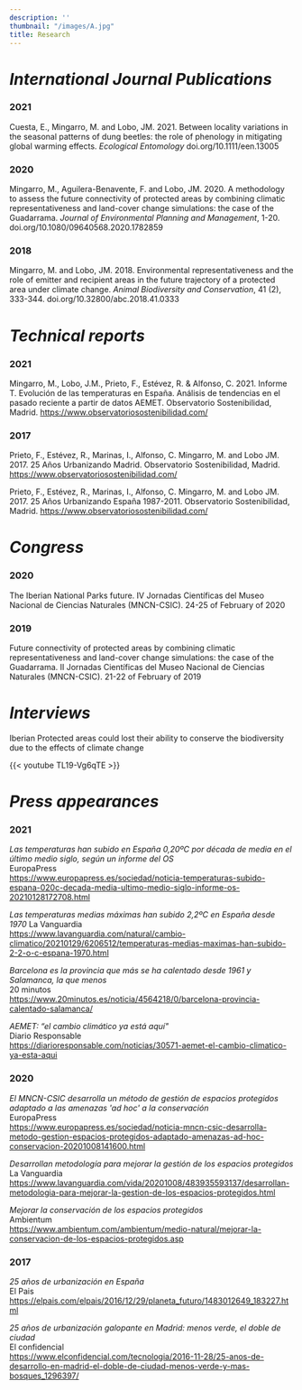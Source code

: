 ```yaml
---
description: ''
thumbnail: "/images/A.jpg"
title: Research
---
```



# _International Journal Publications_ 

### __2021__
Cuesta, E., Mingarro, M. and Lobo, JM. 2021. Between locality variations in the seasonal patterns of dung beetles: the role of phenology in mitigating global warming effects. _Ecological Entomology_ doi.org/10.1111/een.13005

### __2020__
Mingarro, M., Aguilera-Benavente, F. and Lobo, JM. 2020. A methodology to assess the future connectivity of protected areas by combining climatic representativeness and land-cover change simulations: the case of the Guadarrama. _Journal of Environmental Planning and Management_, 1-20. doi.org/10.1080/09640568.2020.1782859 

### __2018__
Mingarro, M. and Lobo, JM. 2018. Environmental representativeness and the role of emitter and recipient areas in the future trajectory of a protected area under climate change. _Animal Biodiversity and Conservation_, 41 (2), 333-344. doi.org/10.32800/abc.2018.41.0333 

# _Technical reports_

### __2021__
Mingarro, M., Lobo, J.M., Prieto, F., Estévez, R. & Alfonso, C. 2021. Informe T. Evolución de las temperaturas en España. Análisis de tendencias en el pasado reciente a partir de datos AEMET. Observatorio Sostenibilidad, Madrid. https://www.observatoriosostenibilidad.com/

### __2017__
Prieto, F., Estévez, R., Marinas, I., Alfonso, C. Mingarro, M. and Lobo JM. 2017. 25 Años Urbanizando Madrid. Observatorio Sostenibilidad, Madrid. https://www.observatoriosostenibilidad.com/
  
Prieto, F., Estévez, R., Marinas, I., Alfonso, C. Mingarro, M. and Lobo JM. 2017. 25 Años Urbanizando España 1987-2011. Observatorio Sostenibilidad, Madrid. https://www.observatoriosostenibilidad.com/


# _Congress_

### __2020__
The Iberian National Parks future. IV Jornadas Científicas del Museo Nacional de Ciencias Naturales (MNCN-CSIC). 24-25 of February of 2020

### __2019__
Future connectivity of protected areas by combining climatic representativeness and land-cover change simulations: the case of the Guadarrama. II Jornadas Científicas del Museo Nacional de Ciencias Naturales (MNCN-CSIC). 21-22 of February of 2019

# _Interviews_

Iberian Protected areas could lost their ability to conserve the biodiversity due to the effects of climate change

{{< youtube TL19-Vg6qTE >}}


# _Press appearances_

### __2021__    

_Las temperaturas han subido en España 0,20ºC por década de media en el último medio siglo, según un informe del OS_  
EuropaPress  
https://www.europapress.es/sociedad/noticia-temperaturas-subido-espana-020c-decada-media-ultimo-medio-siglo-informe-os-20210128172708.html 

_Las temperaturas medias máximas han subido 2,2ºC en España desde 1970_
La Vanguardia  
https://www.lavanguardia.com/natural/cambio-climatico/20210129/6206512/temperaturas-medias-maximas-han-subido-2-2-o-c-espana-1970.html

_Barcelona es la provincia que más se ha calentado desde 1961 y Salamanca, la que menos_  
20 minutos  
https://www.20minutos.es/noticia/4564218/0/barcelona-provincia-calentado-salamanca/

_AEMET: “el cambio climático ya está aquí"_  
Diario Responsable  
https://diarioresponsable.com/noticias/30571-aemet-el-cambio-climatico-ya-esta-aqui

### __2020__

_El MNCN-CSIC desarrolla un método de gestión de espacios protegidos adaptado a las amenazas 'ad hoc' a la conservación_  
EuropaPress  
https://www.europapress.es/sociedad/noticia-mncn-csic-desarrolla-metodo-gestion-espacios-protegidos-adaptado-amenazas-ad-hoc-conservacion-20201008141600.html

_Desarrollan metodología para mejorar la gestión de los espacios protegidos_  
La Vanguardia
https://www.lavanguardia.com/vida/20201008/483935593137/desarrollan-metodologia-para-mejorar-la-gestion-de-los-espacios-protegidos.html

_Mejorar la conservación de los espacios protegidos_  
Ambientum  
https://www.ambientum.com/ambientum/medio-natural/mejorar-la-conservacion-de-los-espacios-protegidos.asp

### __2017__

_25 años de urbanización en España_  
El Pais
https://elpais.com/elpais/2016/12/29/planeta_futuro/1483012649_183227.html

_25 años de urbanización galopante en Madrid: menos verde, el doble de ciudad_  
El confidencial  
https://www.elconfidencial.com/tecnologia/2016-11-28/25-anos-de-desarrollo-en-madrid-el-doble-de-ciudad-menos-verde-y-mas-bosques_1296397/


